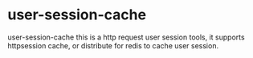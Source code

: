 # user-session-cache
user-session-cache
this is a http request user session tools, it supports httpsession cache, or distribute for redis to cache user session.
